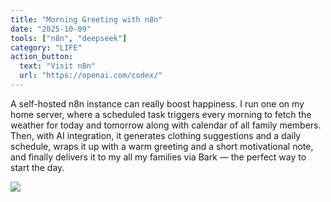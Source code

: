 ```yaml
---
title: "Morning Greeting with n8n"
date: "2025-10-09"
tools: ["n8n", "deepseek"]
category: "LIFE"
action_button:
  text: "Visit n8n"
  url: "https://openai.com/codex/"
---
```


A self-hosted n8n instance can really boost happiness. I run one on my home server, where a scheduled task triggers every morning to fetch the weather for today and tomorrow along with calendar of all family members. Then, with AI integration, it generates clothing suggestions and a daily schedule, wraps it up with a warm greeting and a short motivational note, and finally delivers it to my all my families via Bark — the perfect way to start the day.

![](https://github.com/user-attachments/assets/e5ea09b0-3684-419f-8f2e-c8e1489fa9ab)